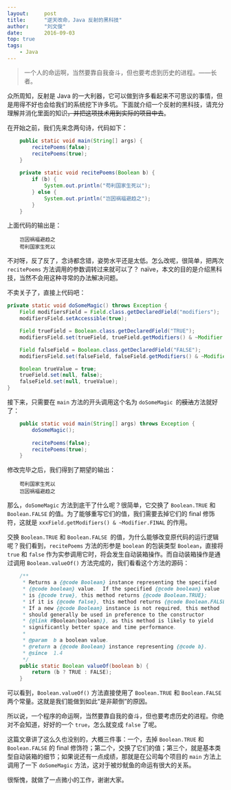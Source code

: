 ```yaml
---
layout:     post
title:      "逆天改命，Java 反射的黑科技"
author:     "刘文俊"
date:       2016-09-03
top: true
tags:
    - Java
---
```


<blockquote class="blockquote-center">一个人的命运啊，当然要靠自我奋斗，但也要考虑到历史的进程。——长者。</blockquote>

众所周知，反射是 Java 的一大利器，它可以做到许多看起来不可思议的事情，但是用得不好也会给我们的系统挖下许多坑。下面就介绍一个反射的黑科技，请充分理解并消化里面的知识<del>，并把这项技术用到实际的项目中去</del>。

在开始之前，我们先来念两句诗，代码如下：

````java
	public static void main(String[] args) {
	    recitePoems(false);
	    recitePoems(true);
	}
	
	private static void recitePoems(Boolean b) {
	    if (b) {
	        System.out.println("苟利国家生死以");
	    } else {
	        System.out.println("岂因祸福避趋之");
	    }
	}
````

<!-- more -->

上面代码的输出是：

````plain
	岂因祸福避趋之
	苟利国家生死以
````

不对呀，反了反了，念诗都念错，姿势水平还是太低。怎么改呢，很简单，把两次 `recitePoems` 方法调用的参数调转过来就可以了？ naïve，本文的目的是介绍黑科技，当然不会用这种寻常的办法解决问题。

不卖关子了，直接上代码吧：

````Java
private static void doSomeMagic() throws Exception {
    Field modifiersField = Field.class.getDeclaredField("modifiers");
    modifiersField.setAccessible(true);

    Field trueField = Boolean.class.getDeclaredField("TRUE");
    modifiersField.set(trueField, trueField.getModifiers() & ~Modifier.FINAL);

    Field falseField = Boolean.class.getDeclaredField("FALSE");
    modifiersField.set(falseField, falseField.getModifiers() & ~Modifier.FINAL);

    Boolean trueValue = true;
    trueField.set(null, false);
    falseField.set(null, trueValue);
}
````

接下来，只需要在 `main` 方法的开头调用这个名为 `doSomeMagic `的<del>膜法</del>方法就好了：

````java
	public static void main(String[] args) throws Exception {
	    doSomeMagic();
	
	    recitePoems(false);
	    recitePoems(true);
	}
````

修改完毕之后，我们得到了期望的输出：

````plain
	苟利国家生死以
	岂因祸福避趋之
````

那么，`doSomeMagic` 方法到底干了什么呢？很简单，它交换了 `Boolean.TRUE` 和 `Boolean.FALSE` 的值。为了能够重写它们的值，我们需要去掉它们的 final 修饰符，这就是 `xxxField.getModifiers() & ~Modifier.FINAL` 的作用。

交换 `Boolean.TRUE` 和 `Boolean.FALSE `的值，为什么能够改变原代码的运行逻辑呢？我们看到，`recitePoems` 方法的形参是 `boolean` 的包装类型 `Boolean`，直接将 `true` 和 `false` 作为实参调用它时，将会发生自动装箱操作。而自动装箱操作是通过调用 `Boolean.valueOf()` 方法完成的，我们看看这个方法的源码：

````java
	/**
	 * Returns a {@code Boolean} instance representing the specified
	 * {@code boolean} value.  If the specified {@code boolean} value
	 * is {@code true}, this method returns {@code Boolean.TRUE};
	 * if it is {@code false}, this method returns {@code Boolean.FALSE}.
	 * If a new {@code Boolean} instance is not required, this method
	 * should generally be used in preference to the constructor
	 * {@link #Boolean(boolean)}, as this method is likely to yield
	 * significantly better space and time performance.
	 *
	 * @param  b a boolean value.
	 * @return a {@code Boolean} instance representing {@code b}.
	 * @since  1.4
	 */
	public static Boolean valueOf(boolean b) {
	    return (b ? TRUE : FALSE);
	}
````

可以看到，`Boolean.valueOf()` 方法直接使用了 `Boolean.TRUE` 和 `Boolean.FALSE` 两个常量。这就是我们能做到如此“是非颠倒”的原因。

所以说，一个程序的命运啊，当然要靠自我的奋斗，但也要考虑历史的进程。你绝对不会知道，好好的一个 `true`，怎么就变成 `false` 了呢。

这篇文章讲了这么久也没别的，大概三件事：一个，去掉 `Boolean.TRUE` 和 `Boolean.FALSE` 的 final 修饰符；第二个，交换了它们的值；第三个，就是基本类型自动装箱的细节；如果说还有一点成绩，那就是在公司每个项目的 `main` 方法上调用了一下 `doSomeMagic` 方法，这对于被炒鱿鱼的命运有很大的关系。

很惭愧，就做了一点微小的工作，谢谢大家。
